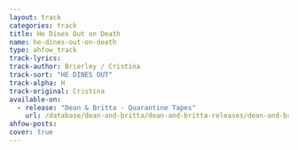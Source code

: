```yaml
---
layout: track
categories: track
title: He Dines Out on Death
name: he-dines-out-on-death
type: ahfow_track
track-lyrics: 
track-author: Brierley / Cristina
track-sort: "HE DINES OUT"
track-alpha: H
track-original: Cristina
available-on:
  - release: "Dean & Britta - Quarantine Tapes"
    url: /database/dean-and-britta/dean-and-britta-releases/dean-and-britta-quarantine-tapes/
ahfow-posts:
cover: true
---
```



